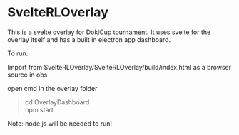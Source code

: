 # SvelteRLOverlay

This is a svelte overlay for DokiCup tournament. It uses svelte for the overlay itself and has a built in electron app dashboard.



To run:

Import from SvelteRLOverlay/SvelteRLOverlay/build/index.html as a browser source in obs

open cmd in the overlay folder

> cd OverlayDashboard  
> npm start
 
 Note: node.js will be needed to run!
